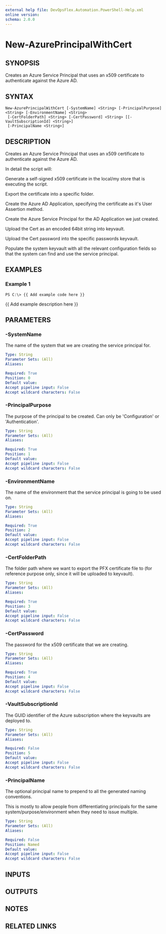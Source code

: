 ```yaml
---
external help file: DevOpsFlex.Automation.PowerShell-Help.xml
online version: 
schema: 2.0.0
---
```


# New-AzurePrincipalWithCert
## SYNOPSIS
Creates an Azure Service Principal that uses an x509 certificate to authenticate against the Azure AD.

## SYNTAX

```
New-AzurePrincipalWithCert [-SystemName] <String> [-PrincipalPurpose] <String> [-EnvironmentName] <String>
 [-CertFolderPath] <String> [-CertPassword] <String> [[-VaultSubscriptionId] <String>]
 [-PrincipalName <String>]
```

## DESCRIPTION
Creates an Azure Service Principal that uses an x509 certificate to authenticate against the Azure AD.

In detail the script will:

Generate a self-signed x509 certificate in the local/my store that is executing the script.

Export the certificate into a specific folder.

Create the Azure AD Application, specifying the certificate as it's User Assertion method.

Create the Azure Service Principal for the AD Application we just created.

Upload the Cert as an encoded 64bit string into keyvault.

Upload the Cert password into the specific passwords keyvault.

Populate the system keyvault with all the relevant configuration fields so that the system can find and use the service principal.

## EXAMPLES

### Example 1
```
PS C:\> {{ Add example code here }}
```

{{ Add example description here }}

## PARAMETERS

### -SystemName
The name of the system that we are creating the service principal for.

```yaml
Type: String
Parameter Sets: (All)
Aliases: 

Required: True
Position: 0
Default value: 
Accept pipeline input: False
Accept wildcard characters: False
```

### -PrincipalPurpose
The purpose of the principal to be created.
Can only be 'Configuration' or 'Authentication'.

```yaml
Type: String
Parameter Sets: (All)
Aliases: 

Required: True
Position: 1
Default value: 
Accept pipeline input: False
Accept wildcard characters: False
```

### -EnvironmentName
The name of the environment that the service principal is going to be used on.

```yaml
Type: String
Parameter Sets: (All)
Aliases: 

Required: True
Position: 2
Default value: 
Accept pipeline input: False
Accept wildcard characters: False
```

### -CertFolderPath
The folder path where we want to export the PFX certificate file to (for reference purpose only, since it will be uploaded to keyvault).

```yaml
Type: String
Parameter Sets: (All)
Aliases: 

Required: True
Position: 3
Default value: 
Accept pipeline input: False
Accept wildcard characters: False
```

### -CertPassword
The password for the x509 certificate that we are creating.

```yaml
Type: String
Parameter Sets: (All)
Aliases: 

Required: True
Position: 4
Default value: 
Accept pipeline input: False
Accept wildcard characters: False
```

### -VaultSubscriptionId
The GUID identifier of the Azure subscription where the keyvaults are deployed to.

```yaml
Type: String
Parameter Sets: (All)
Aliases: 

Required: False
Position: 5
Default value: 
Accept pipeline input: False
Accept wildcard characters: False
```

### -PrincipalName
The optional principal name to prepend to all the generated naming conventions.

This is mostly to allow people from differentiating principals for the same system/purpose/environment when they need to issue multiple.

```yaml
Type: String
Parameter Sets: (All)
Aliases: 

Required: False
Position: Named
Default value: 
Accept pipeline input: False
Accept wildcard characters: False
```

## INPUTS

## OUTPUTS

## NOTES

## RELATED LINKS

